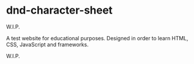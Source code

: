 # dnd-character-sheet

W.I.P.

A test website for educational purposes.
Designed in order to learn HTML, CSS, JavaScript and frameworks.

W.I.P.
